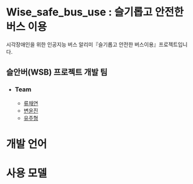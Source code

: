 # Wise_safe_bus_use :  슬기롭고 안전한 버스 이용
시각장애인을 위한 인공지능 버스 알리미『슬기롭고 안전한 버스이용』프로젝트입니다.

## 슬안버(WSB) 프로젝트 개발 팀
* ### Team
  - [류채연](https://github.com/c-hex)
  - [변윤진](https://github.com/presiti)
  - [유주형](https://github.com/ruyari1024)
  
 # 개발 언어
 
 # 사용 모델
